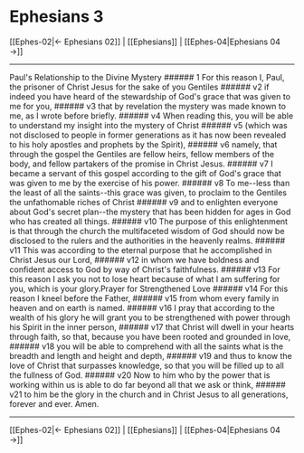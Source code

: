 # Ephesians 3

[[Ephes-02|← Ephesians 02]] | [[Ephesians]] | [[Ephes-04|Ephesians 04 →]]
***

Paul's Relationship to the Divine Mystery ###### 1 For this reason I, Paul, the prisoner of Christ Jesus for the sake of you Gentiles ###### v2 if indeed you have heard of the stewardship of God's grace that was given to me for you, ###### v3 that by revelation the mystery was made known to me, as I wrote before briefly. ###### v4 When reading this, you will be able to understand my insight into the mystery of Christ ###### v5 (which was not disclosed to people in former generations as it has now been revealed to his holy apostles and prophets by the Spirit), ###### v6 namely, that through the gospel the Gentiles are fellow heirs, fellow members of the body, and fellow partakers of the promise in Christ Jesus. ###### v7 I became a servant of this gospel according to the gift of God's grace that was given to me by the exercise of his power. ###### v8 To me--less than the least of all the saints--this grace was given, to proclaim to the Gentiles the unfathomable riches of Christ ###### v9 and to enlighten everyone about God's secret plan--the mystery that has been hidden for ages in God who has created all things. ###### v10 The purpose of this enlightenment is that through the church the multifaceted wisdom of God should now be disclosed to the rulers and the authorities in the heavenly realms. ###### v11 This was according to the eternal purpose that he accomplished in Christ Jesus our Lord, ###### v12 in whom we have boldness and confident access to God by way of Christ's faithfulness. ###### v13 For this reason I ask you not to lose heart because of what I am suffering for you, which is your glory.Prayer for Strengthened Love ###### v14 For this reason I kneel before the Father, ###### v15 from whom every family in heaven and on earth is named. ###### v16 I pray that according to the wealth of his glory he will grant you to be strengthened with power through his Spirit in the inner person, ###### v17 that Christ will dwell in your hearts through faith, so that, because you have been rooted and grounded in love, ###### v18 you will be able to comprehend with all the saints what is the breadth and length and height and depth, ###### v19 and thus to know the love of Christ that surpasses knowledge, so that you will be filled up to all the fullness of God. ###### v20 Now to him who by the power that is working within us is able to do far beyond all that we ask or think, ###### v21 to him be the glory in the church and in Christ Jesus to all generations, forever and ever. Amen.

***
[[Ephes-02|← Ephesians 02]] | [[Ephesians]] | [[Ephes-04|Ephesians 04 →]]

